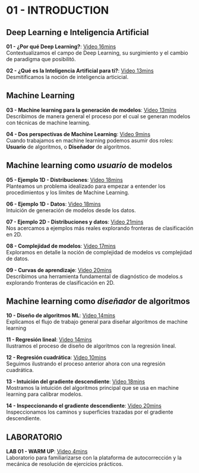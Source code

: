 # 01 - INTRODUCTION

## Deep Learning e Inteligencia Artificial

**01 - ¿Por qué Deep Learning?**: [Video 16mins](https://youtu.be/Qp6zCMzkreo) <br/>Contextualizamos el campo de Deep Learning, su surgimiento y el cambio de paradigma que posibilitó.

**02 - ¿Qué es la Inteligencia Artificial para ti?**: [Video 13mins](https://youtu.be/fu6KApt3Oyo) <br/>Desmitificamos la noción de inteligencia articicial.

## Machine Learning

**03 - Machine learning para la generación de modelos**: [Video 13mins](https://youtu.be/7iKG8XR0T_U) <br/>Describimos de manera general el proceso por el cual se generan modelos con técnicas de machine learning.

**04 - Dos perspectivas de Machine Learning**: [Video 9mins](https://youtu.be/_t22q2cGEI8) <br/>Cuando trabajamos en machine learning podemos asumir dos roles: **Usuario** de algoritmos, o **Diseñador** de algoritmos.

## Machine learning como _usuario_ de modelos

**05 - Ejemplo 1D - Distribuciones**: [Video 18mins](https://youtu.be/P62rGTiiCMY) <br/>Planteamos un problema idealizado para empezar a entender los procedimientos y los límites de Machine Learning.

**06 - Ejemplo 1D - Datos**: [Video 18mins](https://youtu.be/aGwd3U34CY0) <br/>Intuición de generación de modelos desde los datos.

**07 - Ejemplo 2D - Distribuciones y datos**: [Video 21mins](https://youtu.be/WC0VdCXBKn0) <br/>Nos acercamos a ejemplos más reales explorando fronteras de clasificación en 2D.

**08 - Complejidad de modelos**: [Video 17mins](https://youtu.be/NAaSDGwCMaI) <br/>Exploramos en detalle la noción de complejidad de modelos vs complejidad de datos.

**09 - Curvas de aprendizaje**: [Video 20mins](https://youtu.be/Sfn9HKsUt2A) <br/>Describimos una herramienta fundamental de diagnóstico de modelos.s explorando fronteras de clasificación en 2D.

## Machine learning como _diseñador_ de algoritmos

**10 - Diseño de algoritmos ML**: [Video 14mins](https://youtu.be/kCHfJxHxtAs) <br/>Explicamos el flujo de trabajo general para diseñar algoritmos de machine learning

**11 - Regresión lineal**: [Video 14mins](https://youtu.be/KqQ9Y1EiDuo) <br/>Ilustramos el proceso de diseño de algoritmos con la regresión lineal.

**12 - Regresión cuadrática**: [Video 10mins](https://youtu.be/d3jPbV9cZbU) <br/>Seguimos ilustrando el proceso anterior ahora con una regresión cuadrática.

**13 - Intuición del gradiente descendiente**: [Video 18mins](https://youtu.be/aE1giywcOgw) <br/>Mostramos la intuición del algoritmos principal que se usa en machine learning para calibrar modelos.

**14 - Inspeccionando el gradiente descendiente**: [Video 20mins](https://youtu.be/O9xtV64jYQs) <br/>Inspeccionamos los caminos y superficies trazadas por el gradiente descendiente.

## LABORATORIO

**LAB 01 - WARM UP**: [Video 4mins](https://youtu.be/O9xtV64jYQs) <br/>Laboratorio para familiarizarse con la plataforma de autocorrección y la mecánica de resolución de ejercicios prácticos.



